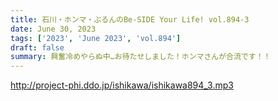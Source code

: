 ```yaml
---
title: 石川・ホンマ・ぶるんのBe-SIDE Your Life! vol.894-3
date: June 30, 2023
tags: ['2023', 'June 2023', 'vol.894']
draft: false
summary: 興奮冷めやらぬ中…お待たせしました！ホンマさんが合流です！！
---
```


http://project-phi.ddo.jp/ishikawa/ishikawa894_3.mp3
